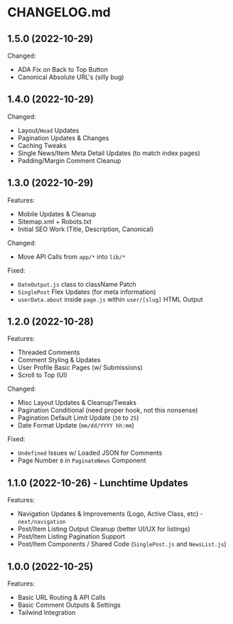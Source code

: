 # CHANGELOG.md

## 1.5.0 (2022-10-29)

Changed:

  - ADA Fix on Back to Top Button
  - Canonical Absolute URL's (silly bug)

## 1.4.0 (2022-10-29)

Changed:

  - Layout/`Head` Updates
  - Pagination Updates & Changes
  - Caching Tweaks
  - Single News/Item Meta Detail Updates (to match index pages)
  - Padding/Margin Comment Cleanup

## 1.3.0 (2022-10-29)

Features:

  - Mobile Updates & Cleanup
  - Sitemap.xml + Robots.txt
  - Initial SEO Work (Title, Description, Canonical)

Changed:

  - Move API Calls from `app/*` into `lib/*`

Fixed:

  - `DateOutput.js` class to className Patch
  - `SinglePost` Flex Updates (for meta information)
  - `userData.about` inside `page.js` within `user/[slug]` HTML Output

## 1.2.0 (2022-10-28)

Features:

  - Threaded Comments
  - Comment Styling & Updates
  - User Profile Basic Pages (w/ Submissions)
  - Scroll to Top (UI)

Changed:

  - Misc Layout Updates & Cleanup/Tweaks
  - Pagination Conditional (need proper hook, not this nonsense)
  - Pagination Default Limit Update (`30` to `25`)
  - Date Format Update (`mm/dd/YYYY hh:mm`)

Fixed:

  - `Undefined` Issues w/ Loaded JSON for Comments
  - Page Number `0` in `PaginateNews` Component

## 1.1.0 (2022-10-26) - Lunchtime Updates

Features:

  - Navigation Updates & Improvements (Logo, Active Class, etc) - `next/navigation`
  - Post/Item Listing Output Cleanup (better UI/UX for listings)
  - Post/Item Listing Pagination Support
  - Post/Item Components / Shared Code (`SinglePost.js` and `NewsList.js`)

## 1.0.0 (2022-10-25)

Features:

  - Basic URL Routing & API Calls
  - Basic Comment Outputs & Settings
  - Tailwind Integration
